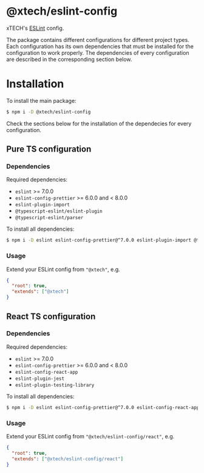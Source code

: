 # @xtech/eslint-config

xTECH's [ESLint](https://eslint.org) config.

The package contains different configurations for different project types. Each configuration has its own dependencies that must be installed for the configuration to work properly. The dependencies of every configuration are described in the corresponding section below.

# Installation

To install the main package:

```bash
$ npm i -D @xtech/eslint-config
```

Check the sections below for the installation of the dependecies for every configuration.

## Pure TS configuration

### Dependencies

Required dependencies:

- `eslint` >= 7.0.0
- `eslint-config-prettier` >= 6.0.0 and < 8.0.0
- `eslint-plugin-import`
- `@typescript-eslint/eslint-plugin`
- `@typescript-eslint/parser`

To install all dependencies:

```bash
$ npm i -D eslint eslint-config-prettier@^7.0.0 eslint-plugin-import @typescript-eslint/eslint-plugin @typescript-eslint/parser
```

### Usage

Extend your ESLint config from `"@xtech"`, e.g.

```json
{
  "root": true,
  "extends": ["@xtech"]
}
```

## React TS configuration

### Dependencies

Required dependencies:

- `eslint` >= 7.0.0
- `eslint-config-prettier` >= 6.0.0 and < 8.0.0
- `eslint-config-react-app`
- `eslint-plugin-jest`
- `eslint-plugin-testing-library`

To install all dependencies:

```bash
$ npm i -D eslint eslint-config-prettier@^7.0.0 eslint-config-react-app eslint-plugin-jest eslint-plugin-testing-library
```

### Usage

Extend your ESLint config from `"@xtech/eslint-config/react"`, e.g.

```json
{
  "root": true,
  "extends": ["@xtech/eslint-config/react"]
}
```
